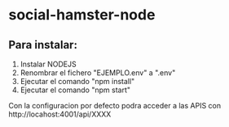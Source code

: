 # social-hamster-node

## Para instalar:

1. Instalar NODEJS
2. Renombrar el fichero "EJEMPLO.env" a ".env"
3. Ejecutar el comando "npm install"
4. Ejecutar el comando "npm start"

Con la configuracion por defecto podra acceder a las APIS con http://locahost:4001/api/XXXX

